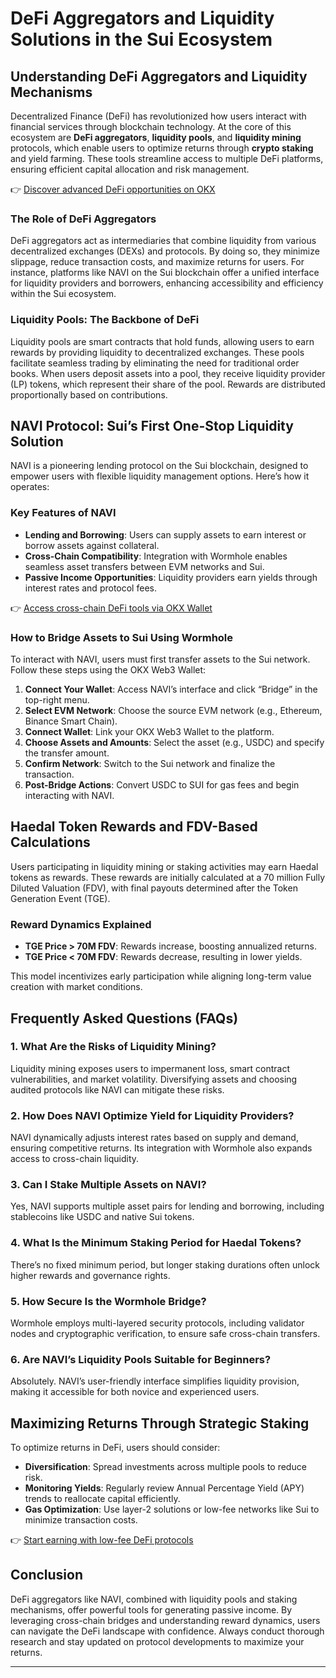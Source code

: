 # DeFi Aggregators and Liquidity Solutions in the Sui Ecosystem  

## Understanding DeFi Aggregators and Liquidity Mechanisms  

Decentralized Finance (DeFi) has revolutionized how users interact with financial services through blockchain technology. At the core of this ecosystem are **DeFi aggregators**, **liquidity pools**, and **liquidity mining** protocols, which enable users to optimize returns through **crypto staking** and yield farming. These tools streamline access to multiple DeFi platforms, ensuring efficient capital allocation and risk management.  

👉 [Discover advanced DeFi opportunities on OKX](https://bit.ly/okx-bonus)  

### The Role of DeFi Aggregators  

DeFi aggregators act as intermediaries that combine liquidity from various decentralized exchanges (DEXs) and protocols. By doing so, they minimize slippage, reduce transaction costs, and maximize returns for users. For instance, platforms like NAVI on the Sui blockchain offer a unified interface for liquidity providers and borrowers, enhancing accessibility and efficiency within the Sui ecosystem.  

### Liquidity Pools: The Backbone of DeFi  

Liquidity pools are smart contracts that hold funds, allowing users to earn rewards by providing liquidity to decentralized exchanges. These pools facilitate seamless trading by eliminating the need for traditional order books. When users deposit assets into a pool, they receive liquidity provider (LP) tokens, which represent their share of the pool. Rewards are distributed proportionally based on contributions.  

## NAVI Protocol: Sui’s First One-Stop Liquidity Solution  

NAVI is a pioneering lending protocol on the Sui blockchain, designed to empower users with flexible liquidity management options. Here’s how it operates:  

### Key Features of NAVI  
- **Lending and Borrowing**: Users can supply assets to earn interest or borrow assets against collateral.  
- **Cross-Chain Compatibility**: Integration with Wormhole enables seamless asset transfers between EVM networks and Sui.  
- **Passive Income Opportunities**: Liquidity providers earn yields through interest rates and protocol fees.  

👉 [Access cross-chain DeFi tools via OKX Wallet](https://bit.ly/okx-bonus)  

### How to Bridge Assets to Sui Using Wormhole  

To interact with NAVI, users must first transfer assets to the Sui network. Follow these steps using the OKX Web3 Wallet:  

1. **Connect Your Wallet**: Access NAVI’s interface and click “Bridge” in the top-right menu.  
2. **Select EVM Network**: Choose the source EVM network (e.g., Ethereum, Binance Smart Chain).  
3. **Connect Wallet**: Link your OKX Web3 Wallet to the platform.  
4. **Choose Assets and Amounts**: Select the asset (e.g., USDC) and specify the transfer amount.  
5. **Confirm Network**: Switch to the Sui network and finalize the transaction.  
6. **Post-Bridge Actions**: Convert USDC to SUI for gas fees and begin interacting with NAVI.  

## Haedal Token Rewards and FDV-Based Calculations  

Users participating in liquidity mining or staking activities may earn Haedal tokens as rewards. These rewards are initially calculated at a 70 million Fully Diluted Valuation (FDV), with final payouts determined after the Token Generation Event (TGE).  

### Reward Dynamics Explained  
- **TGE Price > 70M FDV**: Rewards increase, boosting annualized returns.  
- **TGE Price < 70M FDV**: Rewards decrease, resulting in lower yields.  

This model incentivizes early participation while aligning long-term value creation with market conditions.  

## Frequently Asked Questions (FAQs)  

### 1. What Are the Risks of Liquidity Mining?  
Liquidity mining exposes users to impermanent loss, smart contract vulnerabilities, and market volatility. Diversifying assets and choosing audited protocols like NAVI can mitigate these risks.  

### 2. How Does NAVI Optimize Yield for Liquidity Providers?  
NAVI dynamically adjusts interest rates based on supply and demand, ensuring competitive returns. Its integration with Wormhole also expands access to cross-chain liquidity.  

### 3. Can I Stake Multiple Assets on NAVI?  
Yes, NAVI supports multiple asset pairs for lending and borrowing, including stablecoins like USDC and native Sui tokens.  

### 4. What Is the Minimum Staking Period for Haedal Tokens?  
There’s no fixed minimum period, but longer staking durations often unlock higher rewards and governance rights.  

### 5. How Secure Is the Wormhole Bridge?  
Wormhole employs multi-layered security protocols, including validator nodes and cryptographic verification, to ensure safe cross-chain transfers.  

### 6. Are NAVI’s Liquidity Pools Suitable for Beginners?  
Absolutely. NAVI’s user-friendly interface simplifies liquidity provision, making it accessible for both novice and experienced users.  

## Maximizing Returns Through Strategic Staking  

To optimize returns in DeFi, users should consider:  
- **Diversification**: Spread investments across multiple pools to reduce risk.  
- **Monitoring Yields**: Regularly review Annual Percentage Yield (APY) trends to reallocate capital efficiently.  
- **Gas Optimization**: Use layer-2 solutions or low-fee networks like Sui to minimize transaction costs.  

👉 [Start earning with low-fee DeFi protocols](https://bit.ly/okx-bonus)  

## Conclusion  

DeFi aggregators like NAVI, combined with liquidity pools and staking mechanisms, offer powerful tools for generating passive income. By leveraging cross-chain bridges and understanding reward dynamics, users can navigate the DeFi landscape with confidence. Always conduct thorough research and stay updated on protocol developments to maximize your returns.  

---  